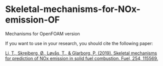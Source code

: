 # Skeletal-mechanisms-for-NOx-emission-OF

Mechanisms for OpenFOAM version

If you want to use in your research, you should cite the following paper:

[Li, T., Skreiberg, Ø., Løvås, T., & Glarborg, P. (2019). Skeletal mechanisms for prediction of NOx emission in solid fuel combustion. Fuel, 254, 115569.](https://doi.org/10.1016/j.fuel.2019.05.152)

